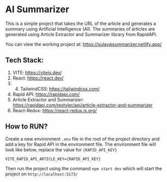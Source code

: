 # AI Summarizer
This is a simple project that takes the URL of the article and generates a summary using Artificial Intelligence (AI). The summaries of articles are generated using Article Extractor and Summarizer library from RapidAPI.

You can view the working project at: https://sulavaisummarizer.netlify.app/

## Tech Stack:
1. VITE: https://vitejs.dev/
2. React: https://react.dev/
3. 4. TailwindCSS: https://tailwindcss.com/
5. Rapid API: https://rapidapi.com/
6. Article Extractor and Summarizer: https://rapidapi.com/restyler/api/article-extractor-and-summarizer
4. React-Redux: https://react-redux.js.org/

## How to RUN?
Create a new environment `.env` file in the root of the project directory and add a key for Rapid API in the environment file. The environment file will look like below, replace the value for `{RAPID_API_KEY}`
```dotenv
VITE_RAPID_API_ARTICLE_KEY={RAPID_API_KEY}
```
Then run the project using the command `npm start dev` which will start the project on `http://localhost:5173/`
